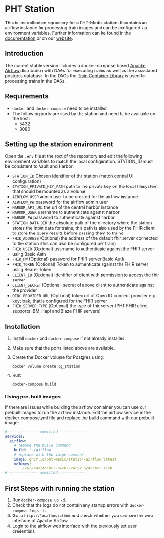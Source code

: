# PHT Station

This is the collection repository for a PHT-Medic station. It contains an airflow instance for processing train images
and can be configured via environment variables. Further information can be found in
the [documentation](https://pht-medic.github.io/documentation/) or on our [website](https://personalhealthtrain.de).

## Introduction
The current stable version includes a docker-compose based [Apache Airflow](https://airflow.apache.org/) distribution with DAGs for executing trains as well as the
associated postgres database.
In the DAGs the [Train Container Library](https://github.com/PHT-Medic/train-container-library.git)
is used for processing trains in the DAGs.

## Requirements

* `docker` and `docker-compose` need to be installed
* The following ports are used by the station and need to be available on the host:
    - 5432
    - 8080

## Setting up the station environment

Open the `.env` file at the root of the repository and edit the following environment variables to match the local
configuration. STATION_ID must be consistent to Vault and Harbor.
- `STATION_ID` Chosen identifier of the station (match central UI configuration)
- `STATION_PRIVATE_KEY_PATH` path to the private key on the local filesystem that should be mounted as a volume
- `AIRFLOW_USER` admin user to be created for the airflow instance
- `AIRFLOW_PW` password for the airflow admin user
- `HARBOR_API_URL` the url of the central harbor instance
- `HARBOR_USER` username to authenticate against harbor
- `HARBOR_PW` password to authenticate against harbor
- `STATION_DATA_DIR` the absolute path of the directory where the station stores the input data for trains, this path is
  also used by the FHIR client to store the query results before passing them to trains
- `FHIR_ADDRESS` (Optional) the address of the default fhir server connected to the station (this can also be configured per train)
- `FHIR_USER` (Optional) username to authenticate against the FHIR server using Basic Auth
- `FHIR_PW` (Optional) password for FHIR server Basic Auth
- `FHIR_TOKEN` (Optional) Token to authenticate against the FHIR server using Bearer Token
- `CLIENT_ID` (Optional) identifier of client with permission to access the fhir server
- `CLIENT_SECRET` (Optional) secret of above client to authenticate against the provider
- `OIDC_PROVIDER_URL` (Optional) token url of Open ID connect provider e.g. keycloak, that is configured for the FHIR server
- `FHIR_SERVER_TYPE` (Optional) the type of fhir server (PHT FHIR client supports IBM, Hapi and Blaze FHIR servers)


## Installation

1. Install `docker` and `docker-compose` if not already installed.

2. Make sure that the ports listed above are available.

3. Create the Docker volume for Postgres using:
    ```shell script
    docker volume create pg_station
    ```

4. Run:
    ```shell script
    docker-compose build
    ```

### Using pre-built images

If there are issues while building the airflow container you can use our prebuilt images to run the airflow instance.
Edit the airflow service in the docker-compose.yml file and replace the build command with our prebuilt image:

```yaml
# ------------- ommitted ------------
services:
  airflow:
    # remove the build command
    build: './airflow'
    # replace with the image command
    image: ghcr.io/pht-medic/station-airflow:latest
    volumes:
      - /var/run/docker.sock:/var/run/docker.sock
# ------------- ommitted ------------
```

## First Steps with running the station

1. Run `docker-compose up -d`.
2. Check that the logs do not contain any startup errors with  `docker-compose logs -f`.
3. Go to `http://localhost:8080` and check whether you can see the web interface of Apache Airflow.
4. Login to the airflow web interface with the previously set user credentials




